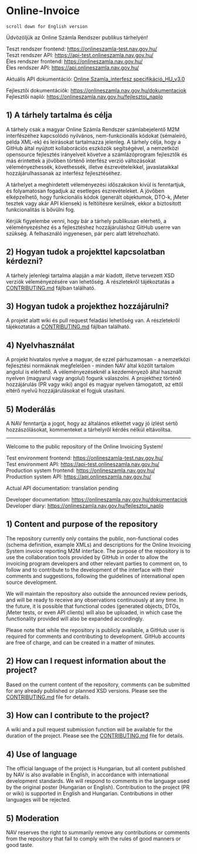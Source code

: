 # Online-Invoice

`scroll down for English version`

Üdvözöljük az Online Számla Rendszer publikus tárhelyén!

Teszt rendszer frontend: https://onlineszamla-test.nav.gov.hu/  
Teszt rendszer API: https://api-test.onlineszamla.nav.gov.hu/  
Éles rendszer frontend: https://onlineszamla.nav.gov.hu/  
Éles rendszer API: https://api.onlineszamla.nav.gov.hu/  

Aktuális API dokumentáció: [Online Szamla_interfesz specifikáció_HU_v3.0 ](https://github.com/nav-gov-hu/Online-Invoice/tree/master/docs/API%20docs/hu)

Fejlesztői dokumentációk: https://onlineszamla.nav.gov.hu/dokumentaciok  
Fejlesztői napló: https://onlineszamla.nav.gov.hu/fejlesztoi_naplo  

## 1) A tárhely tartalma és célja

A tárhely csak a magyar Online Számla Rendszer számlabejelentő M2M interfészéhez kapcsolódó nyilvános, nem-funkcionális kódokat (sémaleíró, példa XML-ek) és leírásokat tartalmazza jelenleg. A tárhely célja, hogy a GitHub által nyújtott kollaborációs eszközök segítségével, a nemzetközi opensource fejlesztés irányelveit követve a számlázóprogram fejlesztők és más érintettek a jövőben történő interfész verzió változásokat véleményezhessék, követhessék, illetve észrevételeikkel, javaslataikkal hozzájárulhassanak az interfész fejlesztéséhez.

A tárhelyet a meghirdetett véleményezési időszakokon kívül is fenntartjuk, és folyamatosan fogadjuk az esetleges észrevételeket. A jövőben elképzelhető, hogy funkcionális kódok (generált objektumok, DTO-k, jMeter tesztek vagy akár API kliensek) is feltöltésre kerülnek, ekkor a biztosított funkcionalitás is bővülni fog.

Kérjük figyelembe venni, hogy bár a tárhely publikusan elérhető, a véleményezéshez és a fejlesztéshez hozzájáruláshoz GitHub userre van szükség. A felhasználó ingyenesen, pár perc alatt létrehozható.

## 2) Hogyan tudok a projekttel kapcsolatban kérdezni?

A tárhely jelenlegi tartalma alapján a már kiadott, illetve tervezett XSD verziók véleményezésére van lehetőség. A részletekről tájékoztatás a [CONTRIBUTING.md](https://github.com/nav-gov-hu/Online-Invoice/tree/master/docs/internal/CONTRIBUTING.md) fájlban található.

## 3) Hogyan tudok a projekthez hozzájárulni?

A projekt alatt wiki és pull request feladási lehetőség van. A részletekről tájékoztatás a [CONTRIBUTING.md](https://github.com/nav-gov-hu/Online-Invoice/tree/master/docs/internal/CONTRIBUTING.md) fájlban található.

## 4) Nyelvhasználat

A projekt hivatalos nyelve a magyar, de ezzel párhuzamosan - a nemzetközi fejlesztési normáknak megfelelően - minden NAV által közölt tartalom angolul is elérhető. A véleményezéseknél a kezdeményező által használt nyelven (magyarul vagy angolul) fogunk válaszolni. A projekthez történő hozzájárulás (PR vagy wiki) angol és magyar nyelven támogatott, az ettől eltérő nyelvű hozzájárulásokat el fogjuk utasítani.

## 5) Moderálás
A NAV fenntartja a jogot, hogy az általános etikettet vagy jó ízlést sértő hozzászólásokat, kommenteket a tárhelyről kérdés nélkül eltávolítsa.

---------------------------------------------------------------------------------------------------------------------------------------------

Welcome to the public repository of the Online Invoicing System!

Test environment frontend: https://onlineszamla-test.nav.gov.hu/  
Test environment API: https://api-test.onlineszamla.nav.gov.hu/  
Production system frontend: https://onlineszamla.nav.gov.hu/  
Production system API: https://api.onlineszamla.nav.gov.hu/  

Actual API documentation: translation pending

Developer documentation: https://onlineszamla.nav.gov.hu/dokumentaciok  
Developer diary: https://onlineszamla.nav.gov.hu/fejlesztoi_naplo

## 1) Content and purpose of the repository

The repository currently only contains the public, non-functional codes (schema definition, example XMLs) and descriptions for the Online
Invoicing System invoice reporting M2M interface. The purpose of the repository is to use the collaboration tools provided by GitHub in order
to allow the invoicing program developers and other relevant parties to comment on, to follow and to contribute to the development of the
interface with their comments and suggestions, following the guidelines of international open source development.

We will maintain the repository also outside the announced review periods, and will be ready to receive any observations continuously at
any time. In the future, it is possible that functional codes (generated objects, DTOs, jMeter tests, or even API clients) will also be uploaded, in which case the functionality provided will also be expanded accordingly.

Please note that while the repository is publicly available, a GitHub user is required for comments and contributing to development. GitHub
accounts are free of charge, and can be created in a matter of minutes.

## 2) How can I request information about the project?

Based on the current content of the repository, comments can be submitted for any already published or planned XSD versions. Please see
the [CONTRIBUTING.md](https://github.com/nav-gov-hu/Online-Invoice/tree/master/docs/internal/CONTRIBUTING.md) file for details.

## 3) How can I contribute to the project?

A wiki and a pull request submission function will be available for the duration of the project. Please see the [CONTRIBUTING.md](https://github.com/nav-gov-hu/Online-Invoice/tree/master/docs/internal/CONTRIBUTING.md) file for details.

## 4) Use of language

The official language of the project is Hungarian, but all content published by NAV is also available in English, in accordance with
international development standards. We will respond to comments in the language used by the original poster (Hungarian or English).
Contribution to the project (PR or wiki) is supported in English and Hungarian. Contributions in other languages will be rejected.

## 5) Moderation

NAV reserves the right to summarily remove any contributions or comments from the repository that fail to comply with the rules of good manners or good taste.
